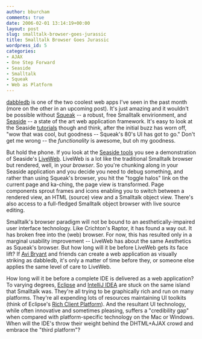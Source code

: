 ```yaml
---
author: bburcham
comments: true
date: 2006-02-01 13:14:19+00:00
layout: post
slug: smalltalk-browser-goes-jurassic
title: Smalltalk Browser Goes Jurassic
wordpress_id: 5
categories:
- AJAX
- One Step Forward
- Seaside
- Smalltalk
- Squeak
- Web as Platform
---
```


[dabbledb](http://smallthought.com/clips/lispvan.mov) is one of the two coolest web apps I've seen in the past month (more on the other in an upcoming post).  It's just amazing and it wouldn't be possible without [Squeak](http://www.squeak.org/) -- a robust, free Smalltalk envirionment, and [Seaside](http://www.seaside.st/) -- a state of the art web application framework. It's easy to look at the Seaside [tutorials](http://www.seaside.st/Videos/) though and think, after the initial buzz has worn off, "wow that was cool, but goodness -- Squeak's 80's UI has got to go." Don't get me wrong -- the _functionality_ is awesome, but oh my goodness.

But hold the phone.  If you look at the [Seaside tools](http://www.netstyle.ch/seaside/videos/107-SeasideTools.mov) you see a demonstration of Seaside's [LiveWeb](http://squeak.saltypickle.com/LiveWeb/).  LiveWeb is a lot like the traditional Smalltalk browser but rendered, well, in your _browser_.  So you're chunking along in your Seaside application and you decide you need to debug something, and rather than using Squeak's browser, you hit the "toggle halos" link on the current page and ka-ching, the page view is transformed.  Page components sprout frames and icons enabling you to switch between a rendered view, an HTML (source) view and a Smalltalk object view.  There's also access to a full-fledged Smalltalk object browser with live source editing.

Smalltalk's browser paradigm will not be bound to an aesthetically-impaired user interface technology.  Like Crichton's Raptor, it has found a way out.   It has broken free into the (web) browser.  For now, this has resulted only in a marginal usability improvement -- LiveWeb has about the same Aesthetics as Squeak's browser.  But how long will it be before LiveWeb gets its face lift?  If [Avi Bryant](http://smallthought.com/avi/) and friends can create a web application as visually striking as dabbledb, it's only a matter of time before they, or someone else applies the same level of care to LiveWeb.

How long will it be before a complete IDE is delivered as a web application?  To varying degrees, [Eclipse](http://www.eclipse.org/) and [IntelliJ IDEA](http://www.jetbrains.com/idea/) are stuck on the same island that Smalltalk was.  They're all trying to be graphically rich and run on many platforms.  They're all expending lots of resources maintaining UI toolkits (think of Eclipse's [Rich Client Platform](http://wiki.eclipse.org/index.php/Rich_Client_Platform)).  And the resultant UI technology, while often innovative and sometimes pleasing, suffers a "credibility gap" when compared with platform-specific technology on the Mac or Windows.  When will the IDE's throw their weight behind the DHTML+AJAX crowd and embrace the "third platform"?

